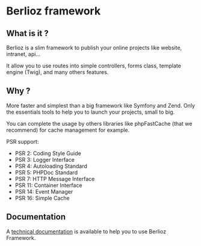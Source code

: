 Berlioz framework
=================

## What is it ? ##

Berlioz is a slim framework to publish your online projects like website, intranet, api...

It allow you to use routes into simple controllers, forms class, template engine (Twig), and many others features.


## Why ? ##

More faster and simplest than a big framework like Symfony and Zend.
Only the essentials tools to help you to launch your projects, small to big.

You can complete the usage by others libraries like phpFastCache (that we recommend) for cache management for example.

PSR support:
* PSR 2: Coding Style Guide
* PSR 3: Logger Interface
* PSR 4: Autoloading Standard
* PSR 5: PHPDoc Standard
* PSR 7: HTTP Message Interface
* PSR 11: Container Interface
* PSR 14: Event Manager
* PSR 16: Simple Cache


## Documentation ##

A [technical documentation](./docs/index.md) is available to help you to use Berlioz Framework.